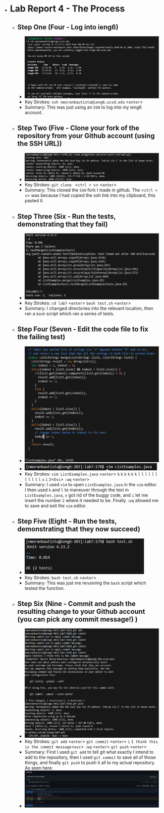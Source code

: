 * # Lab Report 4 - The Process
  * ## Step One (Four - Log into ieng6)
    * ![Image](SSH.PNG)
    * Key Strokes: `ssh nmoranbautista@ieng6.ucsd.edu` <`enter`>
    * Summary: This was just using an `SSH` to log into my ieng6 account. 
  * ## Step Two (Five - Clone your fork of the repository from your Github account (using the SSH URL))
    * ![Image](cloning.PNG)
    * Key Strokes: `git clone ` <`ctrl + v`> <`enter`>
    * Summary: This cloned the `SSH` fork I made in github.  The <`ctrl + v`> was because I had copied the ssh link into my clipboard, this pasted it. 
  * ## Step Three (Six - Run the tests, demonstrating that they fail)
    * ![Image](failedTest.PNG)
    * Key Strokes: `cd lab7` <`enter`> `bash test.sh` <`enter`>
    * Summary: I changed directories into the relevant location, then ran a `bash` script which ran a series of tests. 
  * ## Step Four (Seven - Edit the code file to fix the failing test)
    * ![Image](alsoVim.PNG)
    * ![Image](vimOne.PNG)
    * Key Strokes:  `vim ListExamples.java` <`enter`> `k` `k` `k` `k` `k` `k` `l` `l` `l` `l` `l` `l` `l` `l` `l` `l` `l` `x` `i` `2`<`Esc`> `:wq` <`enter`>
    * Summary: I used `vim` to open `ListExamples.java` in the `vim` editor. I then used `k` and `l` to maneuver through the text in `ListExamples.java`, `x` got rid of the buggy code, and `i` let me insert the number `2` where it needed to be. Finally `:wq` allowed me to save and exit the `vim` editor.  
  * ## Step Five (Eight - Run the tests, demonstrating that they now succeed)
    * ![Image](passedTest.PNG)
    * Key Strokes: `bash test.sh` <`enter`>
    * Summary: This was just me rerunning the `bash` script which tested the function. 
  * ## Step Six (Nine - Commit and push the resulting change to your Github account (you can pick any commit message!) )
    * ![Image](pushin.png)
    * Key Strokes: `git add` <`enter`> `git commit` <`enter`> `i` `I think this is the commit message`<`esc`> `:wq` <`enter`> `git push` <`enter`>
    * Summary: First I used `git add` to tell git what exactly I intend to add to the repository, then I used `git commit` to save all of those things, and finally `git push` to push it all to my actual repository. As seen here:
    * ![Image](gitProof.PNG)
